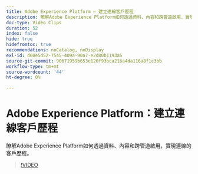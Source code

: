 ```yaml
---
title: Adobe Experience Platform — 建立連線客戶歷程
description: 瞭解Adobe Experience Platform如何透過資料、內容和跨管道啟用，實現連線的客戶歷程。
doc-type: Video Clips
duration: 52
index: false
hide: true
hidefromtoc: true
recommendations: noCatalog, noDisplay
exl-id: d60e5d52-7545-409a-90a7-e2d80b1193a5
source-git-commit: 90671959b653e120f93bca216a4da116a8f1c3bb
workflow-type: tm+mt
source-wordcount: '44'
ht-degree: 0%

---
```


# Adobe Experience Platform：建立連線客戶歷程

瞭解Adobe Experience Platform如何透過資料、內容和跨管道啟用，實現連線的客戶歷程。

<!-- 62_S655_3442541_51_adobe-experience-platform-building-connected-customer-journeys -->
>[!VIDEO](https://video.tv.adobe.com/v/3459638/?learn=on&enablevpops=true&captions=chi_hant)
